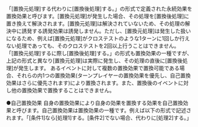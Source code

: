 「[置換元処理]する代わりに[置換後処理]する。」の形式で定義された永続効果を置換効果と呼びます。[置換元処理]が発生した場合、その処理を[置換後処理]に置き換えて解決されます。[置換元処理]は解決されていないため、その処理の解決中に誘発する誘発効果は誘発しません。ただし、[置換元処理]は発生した扱いになるため、例えば[置換元処理]がクロステストのような1ターンに1回しか行えない処理であっても、そのクロステストを2回以上行うことはできません。
「[置換元処理]するに際し[置換後処理]する。」の形式も置換効果の一種ですが、上記の形式と異なり[置換元処理]は実際に発生し、その処理の直後に[置換後処理]が発生します。
あるイベントに対して複数の置換効果で置換可能である場合、それらの内1つの置換効果(ターンプレイヤーの置換効果を優先し、自己置換効果はさらに優先されます)により置換されます。また、置換後のイベントに対し他の置換効果で置換することはできません。

●自己置換効果
自身の置換効果により自身の効果を置換する効果を自己置換効果と呼びます。自己置換効果は置換効果の一種です。例えば以下の形式で記述されます。「[条件1]なら[処理1]する。[条件2]でない場合、代わりに[処理2]する。」